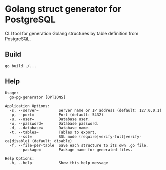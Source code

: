 # Golang struct generator for PostgreSQL

CLI tool for generation Golang structures by table definition from PostgreSQL.

## Build
```
go build ./... 
```


## Help
```
Usage:
  go-pg-generator [OPTIONS]

Application Options:
  -s, --server=         Server name or IP address (default: 127.0.0.1)
  -p, --port=           Port (default: 5432)
  -u, --user=           Database user.
  -w, --password=       Database password.
  -d, --database=       Database name.
  -t, --tables=         Tables to export.
      --ssl=            SSL mode (require|verify-full|verify-ca|disable) (default: disable)
  -f, --file-per-table  Save each structure to its own .go file.
      --package=        Package name for generated files.

Help Options:
  -h, --help            Show this help message
```
